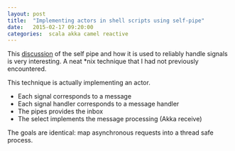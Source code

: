 ```yaml
---
layout: post
title:  "Implementing actors in shell scripts using self-pipe"
date:   2015-02-17 09:20:00
categories:  scala akka camel reactive
---
```


This [discussion](http://www.sitepoint.com/the-self-pipe-trick-explained/) of the self pipe
and how it is used to reliably handle signals is very interesting. A neat *nix technique that
I had not previously encountered.

This technique is actually implementing an actor.
* Each signal corresponds to a message
* Each signal handler corresponds to a message handler
* The pipes provides the inbox
* The select implements the message processing (Akka receive)

The goals are identical: map asynchronous requests into a thread safe process.












